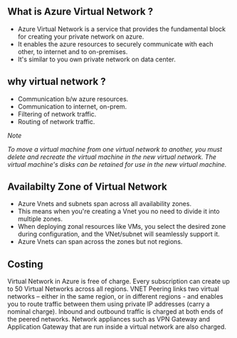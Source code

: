 ## What is Azure Virtual Network ?

- Azure Virtual Network is a service that provides the fundamental block for creating your private network on azure.
- It enables the azure resources to securely communicate with each other, to internet and to on-premises.
- It's similar to you own private network on data center.

## why virtual network ?

- Communication b/w azure resources.
- Communication to internet, on-prem.
- Filtering of network traffic.
- Routing of network traffic.

_Note_

_To move a virtual machine from one virtual network to another, you must delete and recreate the virtual machine in the new virtual network. The virtual machine's disks can be retained for use in the new virtual machine._

## Availabilty Zone of Virtual Network

- Azure Vnets and subnets span across all availability zones.
- This means when you're creating a Vnet you no need to divide it into multiple zones.
- When deploying zonal resources like VMs, you select the desired zone during configuration, and the VNet/subnet will seamlessly support it.
- Azure Vnets can span across the zones but not regions.

## Costing

Virtual Network in Azure is free of charge. Every subscription can create up to 50 Virtual Networks across all regions. VNET Peering links two virtual networks – either in the same region, or in different regions - and enables you to route traffic between them using private IP addresses (carry a nominal charge). Inbound and outbound traffic is charged at both ends of the peered networks. Network appliances such as VPN Gateway and Application Gateway that are run inside a virtual network are also charged.
